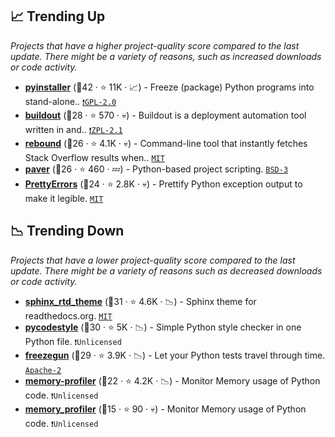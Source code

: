 ## 📈 Trending Up

_Projects that have a higher project-quality score compared to the last update. There might be a variety of reasons, such as increased downloads or code activity._

- <b><a href="https://github.com/pyinstaller/pyinstaller">pyinstaller</a></b> (🥇42 ·  ⭐ 11K · 📈) - Freeze (package) Python programs into stand-alone.. <code><a href="http://bit.ly/2KucAZR">❗️GPL-2.0</a></code>
- <b><a href="https://github.com/buildout/buildout">buildout</a></b> (🥉28 ·  ⭐ 570 · 💀) - Buildout is a deployment automation tool written in and.. <code><a href="https://tldrlegal.com/search?q=ZPL-2.1">❗️ZPL-2.1</a></code>
- <b><a href="https://github.com/shobrook/rebound">rebound</a></b> (🥉26 ·  ⭐ 4.1K · 💀) - Command-line tool that instantly fetches Stack Overflow results when.. <code><a href="http://bit.ly/34MBwT8">MIT</a></code>
- <b><a href="https://github.com/paver/paver">paver</a></b> (🥉26 ·  ⭐ 460 · 💤) - Python-based project scripting. <code><a href="http://bit.ly/3aKzpTv">BSD-3</a></code>
- <b><a href="https://github.com/onelivesleft/PrettyErrors">PrettyErrors</a></b> (🥉24 ·  ⭐ 2.8K · 💀) - Prettify Python exception output to make it legible. <code><a href="http://bit.ly/34MBwT8">MIT</a></code>

## 📉 Trending Down

_Projects that have a lower project-quality score compared to the last update. There might be a variety of reasons such as decreased downloads or code activity._

- <b><a href="https://github.com/readthedocs/sphinx_rtd_theme">sphinx_rtd_theme</a></b> (🥈31 ·  ⭐ 4.6K · 📉) - Sphinx theme for readthedocs.org. <code><a href="http://bit.ly/34MBwT8">MIT</a></code> <code><img src="https://www.sphinx-doc.org/en/master/_static/favicon.svg" style="display:inline;" width="13" height="13"></code>
- <b><a href="https://github.com/PyCQA/pycodestyle">pycodestyle</a></b> (🥈30 ·  ⭐ 5K · 📉) - Simple Python style checker in one Python file. <code>❗Unlicensed</code>
- <b><a href="https://github.com/spulec/freezegun">freezegun</a></b> (🥉29 ·  ⭐ 3.9K · 📉) - Let your Python tests travel through time. <code><a href="http://bit.ly/3nYMfla">Apache-2</a></code>
- <b><a href="https://github.com/pythonprofilers/memory_profiler">memory-profiler</a></b> (🥉22 ·  ⭐ 4.2K · 📉) - Monitor Memory usage of Python code. <code>❗Unlicensed</code>
- <b><a href="https://github.com/fabianp/memory_profiler">memory_profiler</a></b> (🥉15 ·  ⭐ 90 · 💀) - Monitor Memory usage of Python code. <code>❗Unlicensed</code>

